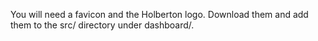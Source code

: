 You will need a favicon and the Holberton logo. Download them and add them to the src/ directory under dashboard/.
